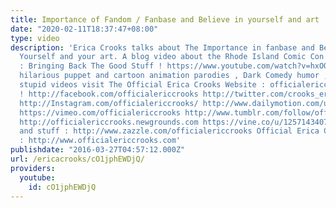 ```yaml
---
title: Importance of Fandom / Fanbase and Believe in yourself and art
date: "2020-02-11T18:37:47+08:00"
type: video
description: 'Erica Crooks talks about The Importance in fanbase and Believing in
  Yourself and your art. A blog video about the Rhode Island Comic Con 2015 Panel
  : Bringing Back The Good Stuff ! https://www.youtube.com/watch?v=hxOQrWq-68A For
  hilarious puppet and cartoon animation parodies , Dark Comedy humor , satires and
  stupid videos visit The Official Erica Crooks Website : officialericcrooks.com today
  ! http://facebook.com/officialericcrooks http://twitter.com/crooks_erica http://youtube.com/user/officialericcrooks
  http://Instagram.com/officialericcrooks/ http://www.dailymotion.com/user/officialericcrooks/1
  https://vimeo.com/officialericcrooks http://www.tumblr.com/follow/officialericcrooks
  http://officialericcrooks.newgrounds.com https://vine.co/u/1257143407999610880 T-shirts
  and stuff : http://www.zazzle.com/officialericcrooks Official Erica Crooks Website
  : http://www.officialericcrooks.com'
publishdate: "2016-03-27T04:57:12.000Z"
url: /ericacrooks/cO1jphEWDjQ/
providers:
  youtube:
    id: cO1jphEWDjQ
---
```

